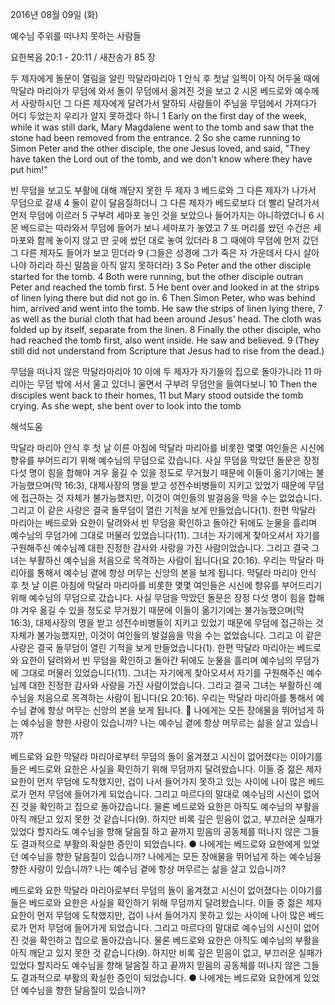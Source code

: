 2016년 08월 09일 (화)

예수님 주위를 떠나지 못하는 사람들



요한복음 20:1 - 20:11 / 새찬송가 85 장


두 제자에게 돌문이 열림을 알린 막달라마리아
1 안식 후 첫날 일찍이 아직 어두울 때에 막달라 마리아가 무덤에 와서 돌이 무덤에서 옮겨진 것을 보고 2 시몬 베드로와 예수께서 사랑하시던 그 다른 제자에게 달려가서 말하되 사람들이 주님을 무덤에서 가져다가 어디 두었는지 우리가 알지 못하겠다 하니
1 Early on the first day of the week, while it was still dark, Mary Magdalene went to the tomb and saw that the stone had been removed from the entrance. 2 So she came running to Simon Peter and the other disciple, the one Jesus loved, and said, "They have taken the Lord out of the tomb, and we don't know where they have put him!" 

빈 무덤을 보고도 부활에 대해 깨닫지 못한 두 제자
3 베드로와 그 다른 제자가 나가서 무덤으로 갈새 4 둘이 같이 달음질하더니 그 다른 제자가 베드로보다 더 빨리 달려가서 먼저 무덤에 이르러 5 구부려 세마포 놓인 것을 보았으나 들어가지는 아니하였더니 6 시몬 베드로는 따라와서 무덤에 들어가 보니 세마포가 놓였고 7 또 머리를 쌌던 수건은 세마포와 함께 놓이지 않고 딴 곳에 쌌던 대로 놓여 있더라 8 그 때에야 무덤에 먼저 갔던 그 다른 제자도 들어가 보고 믿더라 9 (그들은 성경에 그가 죽은 자 가운데서 다시 살아나야 하리라 하신 말씀을 아직 알지 못하더라)
3 So Peter and the other disciple started for the tomb. 4 Both were running, but the other disciple outran Peter and reached the tomb first. 5 He bent over and looked in at the strips of linen lying there but did not go in. 6 Then Simon Peter, who was behind him, arrived and went into the tomb. He saw the strips of linen lying there, 7 as well as the burial cloth that had been around Jesus' head. The cloth was folded up by itself, separate from the linen. 8 Finally the other disciple, who had reached the tomb first, also went inside. He saw and believed. 9 (They still did not understand from Scripture that Jesus had to rise from the dead.) 

무덤을 떠나지 않은 막달라마리아
10 이에 두 제자가 자기들의 집으로 돌아가니라 11 마리아는 무덤 밖에 서서 울고 있더니 울면서 구부려 무덤안을 들여다보니
10 Then the disciples went back to their homes, 11 but Mary stood outside the tomb crying. As she wept, she bent over to look into the tomb

해석도움





막달라 마리아 
안식 후 첫 날 이른 아침에 막달라 마리아를 비롯한 몇몇 여인들은 시신에 향유를 부어드리기 위해 예수님의 무덤으로 갔습니다. 사실 무덤을 막았던 돌문은 장정 다섯 명이 힘을 합해야 겨우 옮길 수 있을 정도로 무거웠기 때문에 이들이 옮기기에는 불가능했으며(막 16:3), 대제사장의 명을 받고 성전수비병들이 지키고 있었기 때문에 무덤에 접근하는 것 자체가 불가능했지만, 이것이 여인들의 발걸음을 막을 수는 없었습니다. 그리고 이 같은 사랑은 결국 돌무덤이 열린 기적을 보게 만들었습니다(1). 한편 막달라 마리아는 베드로와 요한이 달려와서 빈 무덤을 확인하고 돌아간 뒤에도 눈물을 흘리며 예수님의 무덤가에 그대로 머물러 있었습니다(11). 그녀는 자기에게 찾아오셔서 자기를 구원해주신 예수님께 대한 진정한 감사와 사랑을 가진 사람이었습니다. 그리고 결국 그녀는 부활하신 예수님을 처음으로 목격하는 사람이 됩니다(요 20:16). 우리는 막달라 마리아를 통해서 예수님 곁에 항상 머무는 신앙의 본을 보게 됩니다.
막달라 마리아 
안식 후 첫 날 이른 아침에 막달라 마리아를 비롯한 몇몇 여인들은 시신에 향유를 부어드리기 위해 예수님의 무덤으로 갔습니다. 사실 무덤을 막았던 돌문은 장정 다섯 명이 힘을 합해야 겨우 옮길 수 있을 정도로 무거웠기 때문에 이들이 옮기기에는 불가능했으며(막 16:3), 대제사장의 명을 받고 성전수비병들이 지키고 있었기 때문에 무덤에 접근하는 것 자체가 불가능했지만, 이것이 여인들의 발걸음을 막을 수는 없었습니다. 그리고 이 같은 사랑은 결국 돌무덤이 열린 기적을 보게 만들었습니다(1). 한편 막달라 마리아는 베드로와 요한이 달려와서 빈 무덤을 확인하고 돌아간 뒤에도 눈물을 흘리며 예수님의 무덤가에 그대로 머물러 있었습니다(11). 그녀는 자기에게 찾아오셔서 자기를 구원해주신 예수님께 대한 진정한 감사와 사랑을 가진 사람이었습니다. 그리고 결국 그녀는 부활하신 예수님을 처음으로 목격하는 사람이 됩니다(요 20:16). 우리는 막달라 마리아를 통해서 예수님 곁에 항상 머무는 신앙의 본을 보게 됩니다.  나에게는 모든 장애물을 뛰어넘게 하는 예수님을 향한 사랑이 있습니까? 나는 예수님 곁에 항상 머무르는 삶을 살고 있습니까? 

베드로와 요한 
막달라 마리아로부터 무덤의 돌이 옮겨졌고 시신이 없어졌다는 이야기를 들은 베드로와 요한은 사실을 확인하기 위해 무덤까지 달려왔습니다. 이들 중 젊은 제자 요한이 먼저 무덤에 도착했지만, 겁이 나서 들어가지 못하고 있는 사이에 나이 많은 베드로가 먼저 무덤에 들어가게 되었습니다. 그리고 마르다의 말대로 예수님의 시신이 없어진 것을 확인하고 집으로 돌아갔습니다. 물론 베드로와 요한은 아직도 예수님의 부활을 아직 깨닫고 있지 못한 것 같습니다(9). 하지만 비록 깊은 믿음이 없고, 부끄러운 실패가 있었다 할지라도 예수님을 향해 달음질 하고 끝까지 믿음의 공동체를 떠나지 않은 그들도 결과적으로 부활의 확실한 증인이 되었습니다.
● 나에게는 베드로와 요한에게 있었던 예수님을 향한 달음질이 있습니까? 
나에게는 모든 장애물을 뛰어넘게 하는 예수님을 향한 사랑이 있습니까? 나는 예수님 곁에 항상 머무르는 삶을 살고 있습니까? 

베드로와 요한 
막달라 마리아로부터 무덤의 돌이 옮겨졌고 시신이 없어졌다는 이야기를 들은 베드로와 요한은 사실을 확인하기 위해 무덤까지 달려왔습니다. 이들 중 젊은 제자 요한이 먼저 무덤에 도착했지만, 겁이 나서 들어가지 못하고 있는 사이에 나이 많은 베드로가 먼저 무덤에 들어가게 되었습니다. 그리고 마르다의 말대로 예수님의 시신이 없어진 것을 확인하고 집으로 돌아갔습니다. 물론 베드로와 요한은 아직도 예수님의 부활을 아직 깨닫고 있지 못한 것 같습니다(9). 하지만 비록 깊은 믿음이 없고, 부끄러운 실패가 있었다 할지라도 예수님을 향해 달음질 하고 끝까지 믿음의 공동체를 떠나지 않은 그들도 결과적으로 부활의 확실한 증인이 되었습니다.
● 나에게는 베드로와 요한에게 있었던 예수님을 향한 달음질이 있습니까?